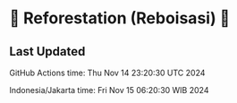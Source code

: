 
# 🌳 Reforestation (Reboisasi) 🌲

## Last Updated

GitHub Actions time: Thu Nov 14 23:20:30 UTC 2024

Indonesia/Jakarta time: Fri Nov 15 06:20:30 WIB 2024
